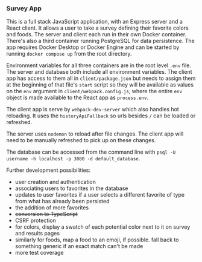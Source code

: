### Survey App

This is a full stack JavaScript application, with an Express server and a React client. It allows a user to take a survey defining their favorite colors and foods. The server and client each run in their own Docker container. There's also a third container running PostgreSQL for data persistence. The app requires Docker Desktop or Docker Engine and can be started by running `docker compose up` from the root directory.

Environment variables for all three containers are in the root level `.env` file. The server and database both include all environment variables. The client app has access to them all in `client/package.json` but needs to assign them at the beginning of that file's `start` script so they will be available as values on the `env` argument in `client/webpack.config.js`, where the entire `env` object is made available to the React app as `process.env`.

The client app is serve by `webpack-dev-server` which also handles hot reloading. It uses the `historyApiFallback` so urls besides `/` can be loaded or refreshed.

The server uses `nodemon` to reload after file changes. The client app will need to be manually refreshed to pick up on these changes.

The database can be accessed from the command line with `psql -U username -h localhost -p 3080 -d default_database`.

Further development possibilities:

* user creation and authentication
* associating users to favorites in the database
* updates to user favorites if a user selects a different favorite of type from what has already been persisted
* the addition of more favorites
* ~~conversion to TypeScript~~
* CSRF protection
* for colors, display a swatch of each potential color next to it on survey and results pages
* similarly for foods, map a food to an emoji, if possible. fall back to something generic if an exact match can't be made
* more test coverage
